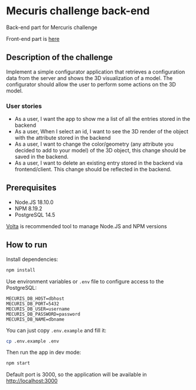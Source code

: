 # Mecuris challenge back-end

Back-end part for Mercuris challenge

Front-end part is [here](https://github.com/mdafanasev/mecuris-challenge-frontend)

## Description of the challenge

Implement a simple configurator application that retrieves a configuration data from the server and
shows the 3D visualization of a model. The configurator should allow the user to perform some actions
on the 3D model.

### User stories

- As a user, I want the app to show me a list of all the entries stored in the backend
- As a user, When I select an id, I want to see the 3D render of the object with the attribute stored
  in the backend
- As a user, I want to change the color/geometry (any attribute you decided to add to your model)
  of the 3D object, this change should be saved in the backend.
- As a user, I want to delete an existing entry stored in the backend via frontend/client. This
  change should be reflected in the backend.

## Prerequisites

- Node.JS 18.10.0
- NPM 8.19.2
- PostgreSQL 14.5

[Volta](https://volta.sh/) is recommended tool to manage Node.JS and NPM versions

## How to run

Install dependencies:

```bash
npm install
```

Use environment variables or `.env` file to configure access to the PostgreSQL:

```
MECURIS_DB_HOST=dbhost
MECURIS_DB_PORT=5432
MECURIS_DB_USER=username
MECURIS_DB_PASSWORD=password
MECURIS_DB_NAME=dbname
```

You can just copy `.env.example` and fill it:

```bash
cp .env.example .env
```

Then run the app in dev mode:

```bash
npm start
```

Default port is 3000, so the application will be available in [http://localhost:3000](http://localhost:3000)
